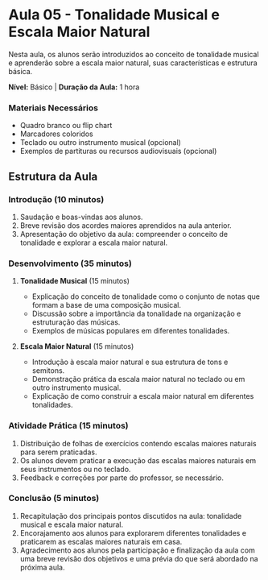 # Aula 05 - Tonalidade Musical e Escala Maior Natural
Nesta aula, os alunos serão introduzidos ao conceito de tonalidade musical e aprenderão sobre a escala maior natural, suas características e estrutura básica.

**Nível:** Básico | **Duração da Aula:** 1 hora
### Materiais Necessários
- Quadro branco ou flip chart
- Marcadores coloridos
- Teclado ou outro instrumento musical (opcional)
- Exemplos de partituras ou recursos audiovisuais (opcional)

## Estrutura da Aula 

### Introdução (10 minutos)
1. Saudação e boas-vindas aos alunos.
2. Breve revisão dos acordes maiores aprendidos na aula anterior.
3. Apresentação do objetivo da aula: compreender o conceito de tonalidade e explorar a escala maior natural.

### Desenvolvimento (35 minutos)
1. **Tonalidade Musical** (15 minutos)
   - Explicação do conceito de tonalidade como o conjunto de notas que formam a base de uma composição musical.
   - Discussão sobre a importância da tonalidade na organização e estruturação das músicas.
   - Exemplos de músicas populares em diferentes tonalidades.

2. **Escala Maior Natural** (15 minutos)
   - Introdução à escala maior natural e sua estrutura de tons e semitons.
   - Demonstração prática da escala maior natural no teclado ou em outro instrumento musical.
   - Explicação de como construir a escala maior natural em diferentes tonalidades.

### Atividade Prática (15 minutos)
1. Distribuição de folhas de exercícios contendo escalas maiores naturais para serem praticadas.
2. Os alunos devem praticar a execução das escalas maiores naturais em seus instrumentos ou no teclado.
3. Feedback e correções por parte do professor, se necessário.

### Conclusão (5 minutos)
1. Recapitulação dos principais pontos discutidos na aula: tonalidade musical e escala maior natural.
2. Encorajamento aos alunos para explorarem diferentes tonalidades e praticarem as escalas maiores naturais em casa.
3. Agradecimento aos alunos pela participação e finalização da aula com uma breve revisão dos objetivos e uma prévia do que será abordado na próxima aula.
